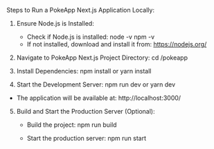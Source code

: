 Steps to Run a PokeApp Next.js Application Locally:

1. Ensure Node.js is Installed:
   - Check if Node.js is installed:
     node -v
     npm -v
   - If not installed, download and install it from: https://nodejs.org/

2. Navigate to PokeApp Next.js Project Directory:
   cd /pokeapp


3. Install Dependencies:
   npm install
   or
   yarn install

4.  Start the Development Server:
   npm run dev
   or
   yarn dev

   - The application will be available at: http://localhost:3000/

5. Build and Start the Production Server (Optional):
   - Build the project:
     npm run build

   - Start the production server:
     npm run start
